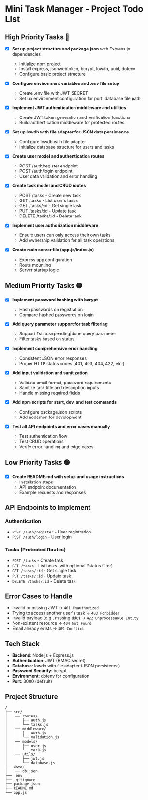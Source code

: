 # Mini Task Manager - Project Todo List

## High Priority Tasks 🔴

- [x] **Set up project structure and package.json** with Express.js dependencies
  - Initialize npm project
  - Install express, jsonwebtoken, bcrypt, lowdb, uuid, dotenv
  - Configure basic project structure

- [x] **Configure environment variables and .env file setup**
  - Create .env file with JWT_SECRET
  - Set up environment configuration for port, database file path

- [x] **Implement JWT authentication middleware and utilities**
  - Create JWT token generation and verification functions
  - Build authentication middleware for protected routes

- [x] **Set up lowdb with file adapter for JSON data persistence**
  - Configure lowdb with file adapter
  - Initialize database structure for users and tasks

- [x] **Create user model and authentication routes**
  - POST /auth/register endpoint
  - POST /auth/login endpoint
  - User data validation and error handling

- [x] **Create task model and CRUD routes**
  - POST /tasks - Create new task
  - GET /tasks - List user's tasks
  - GET /tasks/:id - Get single task
  - PUT /tasks/:id - Update task
  - DELETE /tasks/:id - Delete task

- [x] **Implement user authorization middleware**
  - Ensure users can only access their own tasks
  - Add ownership validation for all task operations

- [x] **Create main server file (app.js/index.js)**
  - Express app configuration
  - Route mounting
  - Server startup logic

## Medium Priority Tasks 🟡

- [x] **Implement password hashing with bcrypt**
  - Hash passwords on registration
  - Compare hashed passwords on login

- [x] **Add query parameter support for task filtering**
  - Support ?status=pending|done query parameter
  - Filter tasks based on status

- [x] **Implement comprehensive error handling**
  - Consistent JSON error responses
  - Proper HTTP status codes (401, 403, 404, 422, etc.)

- [x] **Add input validation and sanitization**
  - Validate email format, password requirements
  - Sanitize task title and description inputs
  - Handle missing required fields

- [x] **Add npm scripts for start, dev, and test commands**
  - Configure package.json scripts
  - Add nodemon for development

- [x] **Test all API endpoints and error cases manually**
  - Test authentication flow
  - Test CRUD operations
  - Verify error handling and edge cases

## Low Priority Tasks 🟢

- [x] **Create README.md with setup and usage instructions**
  - Installation steps
  - API endpoint documentation
  - Example requests and responses

## API Endpoints to Implement

### Authentication
- `POST /auth/register` - User registration
- `POST /auth/login` - User login

### Tasks (Protected Routes)
- `POST /tasks` - Create task
- `GET /tasks` - List tasks (with optional ?status filter)
- `GET /tasks/:id` - Get single task
- `PUT /tasks/:id` - Update task
- `DELETE /tasks/:id` - Delete task

## Error Cases to Handle

- Invalid or missing JWT → `401 Unauthorized`
- Trying to access another user's task → `403 Forbidden`
- Invalid payload (e.g., missing title) → `422 Unprocessable Entity`
- Non-existent resource → `404 Not Found`
- Email already exists → `409 Conflict`

## Tech Stack

- **Backend**: Node.js + Express.js
- **Authentication**: JWT (HMAC secret)
- **Database**: lowdb with file adapter (JSON persistence)
- **Password Security**: bcrypt
- **Environment**: dotenv for configuration
- **Port**: 3000 (default)

## Project Structure
```
/
├── src/
│   ├── routes/
│   │   ├── auth.js
│   │   └── tasks.js
│   ├── middleware/
│   │   ├── auth.js
│   │   └── validation.js
│   ├── models/
│   │   ├── user.js
│   │   └── task.js
│   └── utils/
│       ├── jwt.js
│       └── database.js
├── data/
│   └── db.json
├── .env
├── .gitignore
├── package.json
├── README.md
└── app.js
```

